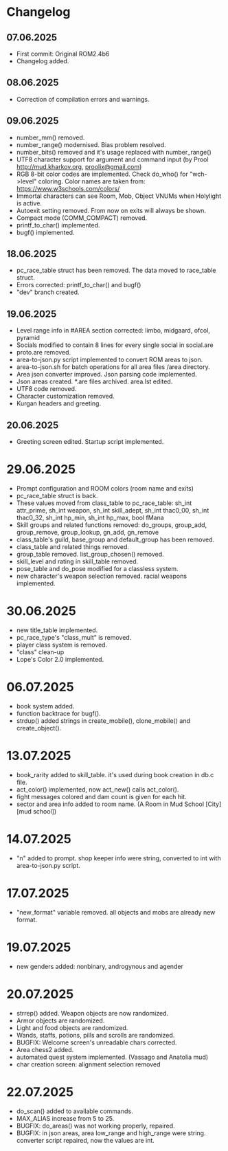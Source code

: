 # Changelog

## 07.06.2025
- First commit: Original ROM2.4b6
- Changelog added.

## 08.06.2025
- Correction of compilation errors and warnings.

## 09.06.2025
- number_mm() removed.
- number_range() modernised. Bias problem resolved.
- number_bits() removed and it's usage replaced with number_range()
- UTF8 character support for argument and command input (by Prool http://mud.kharkov.org, proolix@gmail.com)
- RGB 8-bit color codes are implemented. Check do_who() for "wch->level" coloring. Color names are taken from: https://www.w3schools.com/colors/
- Immortal characters can see Room, Mob, Object VNUMs when Holylight is active.
- Autoexit setting removed. From now on exits will always be shown.
- Compact mode (COMM_COMPACT) removed.
- printf_to_char() implemented.
- bugf() implemented.

## 18.06.2025
- pc_race_table struct has been removed. The data moved to race_table struct.
- Errors corrected: printf_to_char() and bugf()
- "dev" branch created.

## 19.06.2025
- Level range info in #AREA section corrected: limbo, midgaard, ofcol, pyramid
- Socials modified to contain 8 lines for every single social in social.are
- proto.are removed.
- area-to-json.py script implemented to convert ROM areas to json.
- area-to-json.sh for batch operations for all area files /area directory.
- Area json converter improved. Json parsing code implemented.
- Json areas created. *.are files archived. area.lst edited.
- UTF8 code removed.
- Character customization removed.
- Kurgan headers and greeting.

## 20.06.2025
- Greeting screen edited. Startup script implemented.

# 29.06.2025
- Prompt configuration and ROOM colors (room name and exits)
- pc_race_table struct is back.
- These values moved from class_table to pc_race_table: sh_int attr_prime, sh_int weapon, sh_int skill_adept, sh_int	thac0_00, sh_int thac0_32, sh_int hp_min, sh_int hp_max, bool fMana
- Skill groups and related functions removed: do_groups, group_add, group_remove, group_lookup, gn_add, gn_remove
- class_table's guild, base_group and default_group has been removed.
- class_table and related things removed.
- group_table removed. list_group_chosen() removed.
- skill_level and rating in skill_table removed.
- pose_table and do_pose modified for a classless system.
- new character's weapon selection removed. racial weapons implemented.

# 30.06.2025
- new title_table implemented.
- pc_race_type's "class_mult" is removed.
- player class system is removed.
- "class" clean-up
- Lope's Color 2.0 implemented.

# 06.07.2025
- book system added.
- function backtrace for bugf().
- strdup() added strings in create_mobile(), clone_mobile() and create_object().

# 13.07.2025
- book_rarity added to skill_table. it's used during book creation in db.c file.
- act_color() implemented, now act_new() calls act_color().
- fight messages colored and dam count is given for each hit.
- sector and area info added to room name. (A Room in Mud School [City] [mud school])

# 14.07.2025
- "n" added to prompt. shop keeper info were string, converted to int with area-to-json.py script.

# 17.07.2025
- "new_format" variable removed. all objects and mobs are already new format.

# 19.07.2025
- new genders added: nonbinary, androgynous and agender

# 20.07.2025
- strrep() added. Weapon objects are now randomized.
- Armor objects are randomized.
- Light and food objects are randomized.
- Wands, staffs, potions, pills and scrolls are randomized.
- BUGFIX: Welcome screen's unreadable chars corrected.
- Area chess2 added.
- automated quest system implemented. (Vassago and Anatolia mud)
- char creation screen: alignment selection removed

# 22.07.2025
- do_scan() added to available commands.
- MAX_ALIAS increase from 5 to 25.
- BUGFIX: do_areas() was not working properly, repaired.
- BUGFIX: in json areas, area low_range and high_range were string. converter script repaired, now the values are int.